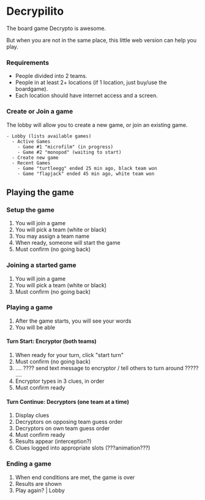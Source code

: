 # Decrypilito

The board game Decrypto is awesome.

But when you are not in the same place, this little web version can help you play.

### Requirements

* People divided into 2 teams.
* People in at least 2+ locations (if 1 location, just buy/use the boardgame).
* Each location should have internet access and a screen.

### Create or Join a game

The lobby will allow you to create a new game, or join an existing game.

```
- Lobby (lists available games)
  - Active Games
    - Game #1 "microfilm" (in progress)
    - Game #2 "monopod" (waiting to start)
  - Create new game
  - Recent Games
    - Game "turtleegg" ended 25 min ago, black team won
    - Game "flapjack" ended 45 min ago, white team won
```

## Playing the game

### Setup the game

1. You will join a game
1. You will pick a team (white or black)
1. You may assign a team name
1. When ready, someone will start the game
1. Must confirm (no going back)

### Joining a started game

1. You will join a game
1. You will pick a team (white or black)
1. Must confirm (no going back)

### Playing a game

1. After the game starts, you will see your words
1. You will be able

#### Turn Start: Encryptor (both teams)

1. When ready for your turn, click "start turn"
1. Must confirm (no going back)
1. .... ???? send text message to encryptor / tell others to turn around ????? ....
1. Encryptor types in 3 clues, in order
1. Must confirm ready

#### Turn Continue: Decryptors (one team at a time)

1. Display clues
1. Decryptors on opposing team guess order
1. Decryptors on own team guess order
1. Must confirm ready
1. Results appear (interception?)
1. Clues logged into appropriate slots (???animation???)

### Ending a game

1. When end conditions are met, the game is over
1. Results are shown
1. Play again? | Lobby

